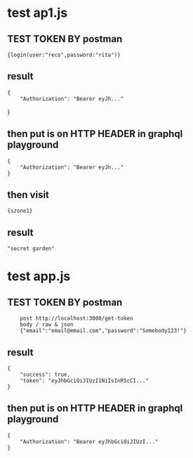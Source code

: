 
# test ap1.js

## TEST TOKEN BY postman 
	
	{login(user:"reco",password:"rita")}

## result
	{
	    "Authorization": "Bearer eyJh..."
}

## then put is on HTTP HEADER in graphql playground

	{
	    "Authorization": "Bearer eyJh..."
	}

## then visit 

	{szone1}

## result

	"secret garden"

# test app.js

## TEST TOKEN BY postman 
	
		post http://localhost:3000/get-token
		body / raw & json
		{"email":"email@email.com","password":"Somebody123!"}
## result
	{
	    "success": true,
	    "token": "eyJhbGciOiJIUzI1NiIsInR5cCI..."
	}
## then put is on HTTP HEADER in graphql playground

	{
	    "Authorization": "Bearer eyJhbGciOiJIUzI..."
	}
